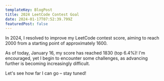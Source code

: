 ```yaml
---
templateKey: BlogPost
title: 2024 LeetCode Contest Goal
date: 2024-01-17T07:52:39.799Z
featuredPost: false
---
```

In 2024, I resolved to improve my LeetCode contest score, aiming to reach 2000 from a starting point of approximately 1600.

As of today, January 16, my score has reached 1830 (top 6.4%)! I'm encouraged, yet I begin to encounter some challenges, as advancing further is becoming increasingly difficult.

Let's see how far I can go – stay tuned!
